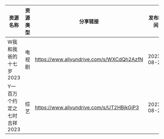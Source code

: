 | 资源名称             | 资源类型 | 分享链接                                      | 发布时间       |
| ---------------- | ---- | ----------------------------------------- | ---------- |
| W我和我爸的十七岁2023    | 电视剧  | https://www.aliyundrive.com/s/WXCdQh2AzfN | 2023-08-23 |
| Y一百万个约定之七时吉祥2023 | 综艺   | https://www.aliyundrive.com/s/UT2HBjkGjP3 | 2023-08-23 |
